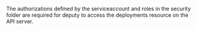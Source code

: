 The authorizations defined by the serviceaccount and roles in the security folder are required for deputy to access the deployments resource on the API server.